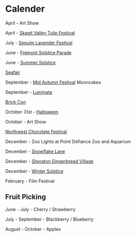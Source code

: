 # Calender



April - Art Show

April - [Skagit Valley Tulip Festival](https://tulipfestival.org/)

July - [Sequim Lavender Festival](http://www.lavenderfestival.com/)

June - [Fremont Solstice Parade](https://en.wikipedia.org/wiki/Fremont_Solstice_Parade)

June - [Summer Solstice](https://en.wikipedia.org/wiki/Summer_solstice)

[Seafair](https://www.seafair.org/)

September - [Mid Autumn Festival](https://en.wikipedia.org/wiki/Mid-Autumn_Festival) Mooncakes

September - [Luminata](https://fremontartscouncil.org/luminata/)

[Brick Con](https://brickcon.org/)

October 31st - [Halloween](https://en.wikipedia.org/wiki/Halloween)

October - Art Show

[Northwest Chocolate Festival](https://www.nwchocolate.com/)

December - Zoo Lights at Point Defiance Zoo and Aquarium

December - [Snowflake Lane](https://bellevuecollection.com/SnowflakeLane/)

December - [Sheraton Gingerbread Village](https://gingerbreadvillage.org/)

December - [Winter Solstice](https://en.wikipedia.org/wiki/Winter_solstice)

February - Film Festival

## Fruit Picking

June - July - Cherry / Strawberry

July - September - Blackberry / Blueberry

August - October - Apples

